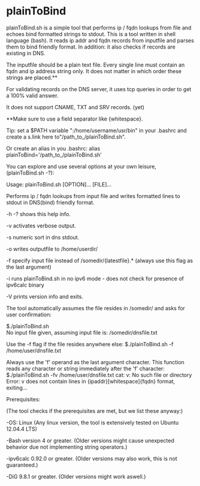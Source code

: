 plainToBind
===========

plainToBind.sh is a simple tool that performs ip / fqdn lookups from file and echoes bind formatted strings to stdout.
This is a tool written in shell language (bash). It reads ip addr and fqdn records from inputfile and parses them to bind friendly format. In addition: it also checks if records are existing in DNS.

The inputfile should be a plain text file. Every single line must contain an fqdn and ip address string only. It does not matter in which order these strings are placed.**

For validating records on the DNS server, it uses tcp queries in order to get a 100% valid answer.

It does not support CNAME, TXT and SRV records. (yet)

**Make sure to use a field separator like {whitespace}.

Tip: set a $PATH variable ":/home/username/usr/bin" in your .bashrc and create a s.link here to"/path_to_/plainToBind.sh".

Or create an alias in you .bashrc: alias plainToBind='/path_to_/plainToBind.sh'

 
You can explore and use several options at your own leisure, (plainToBind.sh -?):

Usage: plainToBind.sh [OPTION]... [FILE]...


Performs ip / fqdn lookups from input file and writes formatted lines to stdout in DNS(bind) friendly format.

 

  -h -?             shows this help info.

 

  -v                activates verbose output.

 

  -s                numeric sort in dns stdout.

 

  -o                writes outputfile to /home/userdir/

 

  -f                specify input file instead of /somedir/{latestfile}.* (always use this flag as the last argument)
 


  -i                runs plainToBind.sh in no ipv6 mode - does not check for presence of ipv6calc binary

 

  -V                prints version info and exits.

 
The tool automatically assumes the file resides in /somedir/ and asks for user confirmation:

$./plainToBind.sh   
No input file given, assuming input file is: /somedir/dnsfile.txt

 
Use the -f flag if the file resides anywhere else:
$./plainToBind.sh -f /home/user/dnsfile.txt

 
Always use the 'f' operand as the last argument character. This function reads any character or string immediately after the 'f' character:
$./plainToBind.sh -fv /home/user/dnsfile.txt
cat: v: No such file or directory
Error: v does not contain lines in {ipaddr}[whitespace]{fqdn} format, exiting...

 
Prerequisites:

(The tool checks if the prerequisites are met, but we list these anyway:)

-OS: Linux (Any linux version, the tool is extensively tested on Ubuntu 12.04.4 LTS)

-Bash version 4 or greater. (Older versions might cause unexpected behavior due not implementing string operators.)

-ipv6calc 0.92.0 or greater. (Older versions may also work, this is not guaranteed.)

-DiG 9.8.1 or greater. (Older versions might work aswell.)
